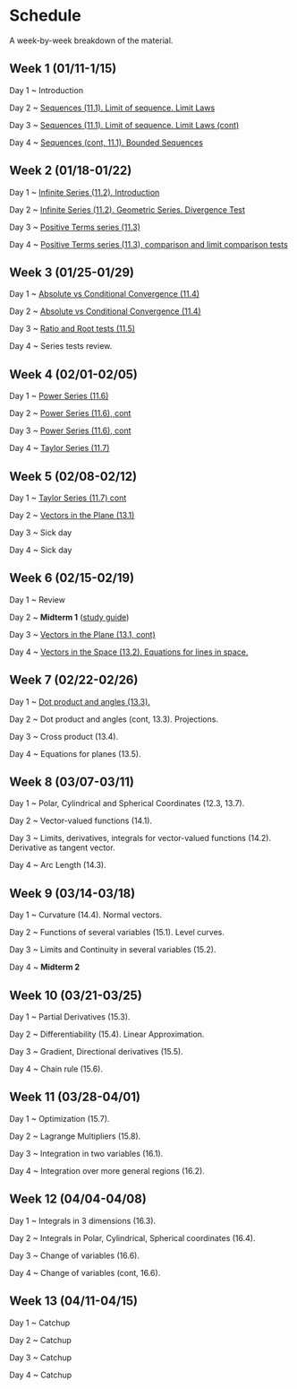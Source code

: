 # Schedule

A week-by-week breakdown of the material.

## Week  1 (01/11-1/15)

Day 1
  ~ Introduction

Day 2
  ~ [Sequences (11.1). Limit of sequence. Limit Laws](notes/sequences.md)

Day 3
  ~ [Sequences (11.1). Limit of sequence. Limit Laws (cont)](notes/sequences.md)

Day 4
  ~ [Sequences (cont, 11.1). Bounded Sequences](notes/sequences_bounded.md)

## Week  2 (01/18-01/22)

Day 1
  ~ [Infinite Series (11.2). Introduction](notes/series_intro.md)

Day 2
  ~ [Infinite Series (11.2). Geometric Series. Divergence Test](notes/series_intro.md)

Day 3
  ~ [Positive Terms series (11.3)](notes/series_positive.md)

Day 4
  ~ [Positive Terms series (11.3), comparison and limit comparison tests](notes/series_positive.md)

## Week  3 (01/25-01/29)

Day 1
  ~ [Absolute vs Conditional Convergence (11.4)](notes/series_conditional.md)


Day 2
  ~ [Absolute vs Conditional Convergence (11.4)](notes/series_conditional.md)

Day 3
  ~ [Ratio and Root tests (11.5)](notes/series_root.md)

Day 4
  ~ Series tests review.

## Week  4 (02/01-02/05)

Day 1
  ~ [Power Series (11.6)](notes/series_power.md)

Day 2
  ~ [Power Series (11.6), cont](notes/series_power.md)

Day 3
  ~ [Power Series (11.6), cont](notes/series_power.md)

Day 4
  ~ [Taylor Series (11.7)](notes/series_taylor.md)

## Week  5 (02/08-02/12)

Day 1
  ~ [Taylor Series (11.7) cont](notes/series_taylor.md)

Day 2
  ~ [Vectors in the Plane (13.1)](notes/vectors.md)

Day 3
  ~ Sick day

Day 4
  ~ Sick day

## Week  6 (02/15-02/19)

Day 1
  ~ Review

Day 2
  ~ **Midterm 1**  ([study guide](notes/midterm1_study_guide.md))

Day 3
  ~ [Vectors in the Plane (13.1, cont)](notes/vectors.md)

Day 4
  ~ [Vectors in the Space (13.2). Equations for lines in space.](notes/vectors_space.md)

## Week  7 (02/22-02/26)

Day 1
  ~ [Dot product and angles (13.3).](notes/dot_product.md)

Day 2
  ~ Dot product and angles (cont, 13.3). Projections.

Day 3
  ~ Cross product (13.4).

Day 4
  ~ Equations for planes (13.5).

## Week  8 (03/07-03/11)

Day 1
  ~ Polar, Cylindrical and Spherical Coordinates (12.3, 13.7).

Day 2
  ~ Vector-valued functions (14.1).

Day 3
  ~ Limits, derivatives, integrals for vector-valued functions (14.2). Derivative as tangent vector.

Day 4
  ~ Arc Length (14.3).

## Week  9 (03/14-03/18)

Day 1
  ~ Curvature (14.4). Normal vectors.

Day 2
  ~ Functions of several variables (15.1). Level curves.

Day 3
  ~ Limits and Continuity in several variables (15.2).

Day 4
  ~ **Midterm 2**

## Week 10 (03/21-03/25)

Day 1
  ~ Partial Derivatives (15.3).

Day 2
  ~ Differentiability (15.4). Linear Approximation.

Day 3
  ~ Gradient, Directional derivatives (15.5).

Day 4
  ~ Chain rule (15.6).

## Week 11 (03/28-04/01)

Day 1
  ~ Optimization (15.7).

Day 2
  ~ Lagrange Multipliers (15.8).

Day 3
  ~ Integration in two variables (16.1).

Day 4
  ~ Integration over more general regions (16.2).

## Week 12 (04/04-04/08)

Day 1
  ~ Integrals in 3 dimensions (16.3).

Day 2
  ~ Integrals in Polar, Cylindrical, Spherical coordinates (16.4).

Day 3
  ~ Change of variables (16.6).

Day 4
  ~ Change of variables (cont, 16.6).

## Week 13 (04/11-04/15)

Day 1
  ~ Catchup

Day 2
  ~ Catchup

Day 3
  ~ Catchup

Day 4
  ~ Catchup
